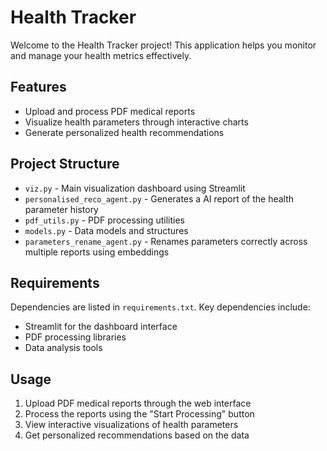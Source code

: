 # Health Tracker

Welcome to the Health Tracker project! This application helps you monitor and manage your health metrics effectively.

## Features

- Upload and process PDF medical reports
- Visualize health parameters through interactive charts
- Generate personalized health recommendations

## Project Structure

- `viz.py` - Main visualization dashboard using Streamlit
- `personalised_reco_agent.py` - Generates a AI report of the health parameter history
- `pdf_utils.py` - PDF processing utilities 
- `models.py` - Data models and structures
- `parameters_rename_agent.py` - Renames parameters correctly across multiple reports using embeddings

## Requirements

Dependencies are listed in `requirements.txt`. Key dependencies include:
- Streamlit for the dashboard interface
- PDF processing libraries
- Data analysis tools

## Usage

1. Upload PDF medical reports through the web interface
2. Process the reports using the "Start Processing" button
3. View interactive visualizations of health parameters
4. Get personalized recommendations based on the data
